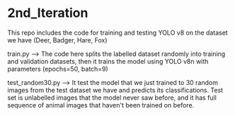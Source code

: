 # 2nd_Iteration
This repo includes the code for training and testing YOLO v8 on the dataset we have (Deer, Badger, Hare, Fox)

train.py --> The code here splits the labelled dataset randomly into training and validation datasets, then it trains the model using YOLO v8n with parameters (epochs=50, batch=9)

test_random30.py --> It test the model that we just trained to 30 random images from the test dataset we have and predicts its classifications. Test set is unlabelled images that the model never saw before, and it has full sequence of animal images that haven't been trained on before.

